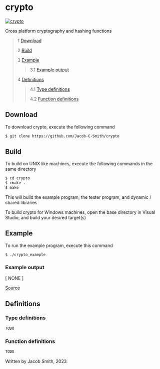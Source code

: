 # crypto
[![crypto](https://github.com/Jacob-C-Smith/crypto/actions/workflows/cmake.yml/badge.svg)](https://github.com/Jacob-C-Smith/crypto/actions/workflows/cmake.yml)

Cross platform cryptography and hashing functions

 > 1 [Download](#download)
 >
 > 2 [Build](#build)
 >
 > 3 [Example](#example)
 >
 >> 3.1 [Example output](#example-output)
 >
 > 4 [Definitions](#definitions)
 >
 >> 4.1 [Type definitions](#type-definitions)
 >>
 >> 4.2 [Function definitions](#function-definitions)

 ## Download
 To download crypto, execute the following command
 ```bash
 $ git clone https://github.com/Jacob-C-Smith/crypto
 ```
 ## Build
 To build on UNIX like machines, execute the following commands in the same directory
 ```bash
 $ cd crypto
 $ cmake .
 $ make
 ```
  This will build the example program, the tester program, and dynamic / shared libraries

  To build crypto for Windows machines, open the base directory in Visual Studio, and build your desired target(s)
 ## Example
 To run the example program, execute this command
 ```
 $ ./crypto_example
 ```
 ### Example output
 [ NONE ]

 [Source](main.c) 
 ## Definitions
 ### Type definitions
 ```c
TODO
 ```
 ### Function definitions
 ```c 
TODO
 ```

Written by Jacob Smith, 2023
